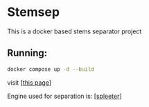 # Stemsep

This is a docker based stems separator project

## Running:
```bash
docker compose up -d --build
```
visit [[this page](http://localhost:8081)]

Engine used for separation is: [[spleeter](https://github.com/deezer/spleeter/tree/master)]